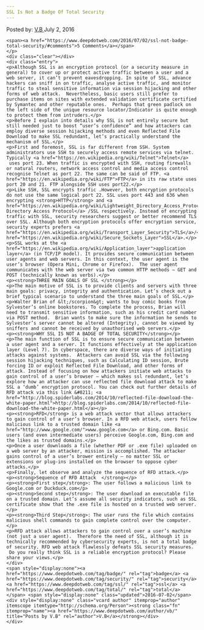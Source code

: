 ```yaml
---
SSL Is Not a Badge Of Total Security
---
```

<article class="post-listing post-14701 post type-post status-publish format-standard has-post-thumbnail hentry category-deepdot-news tag-badge tag-security tag-ssl tag-total">
    <div class="post-inner">
        <span>Posted by: <a href="https://www.deepdotweb.com/author/vb/" title="">V.B </a></span>
    <span>July 2, 2016</span>
    
    <span><a href="https://www.deepdotweb.com/2016/07/02/ssl-not-badge-total-security/#comments">5 Comments</a></span>
    </p>
    <div class="clear"></div>
    <div class="entry">
    <p>Although SSL is an encryption protocol (or a security measure in general) to cover up or protect active traffic between a user and a web server, it can’t prevent eavesdropping. In spite of SSL, advance hackers can sniff in on traffic, analyse active traffic, and monitor traffic to steal sensitive information via session hijacking and other forms of web attack.  Nevertheless, basic users still prefer to purchase items on sites with extended validation certificate certified by Symantec and other reputable ones.  Perhaps that green padlock on the left side of the unique resource locator/Indicator is quite enough to protect them from intruders.</p>
    <p>Before I explain into details why SSL is not entirely secure but still needed just to boost “user’s confidence” and how attackers can employ diverse session hijacking methods and even Reflected File Download to make SSL redundant, let’s practically understand the mechanism of SSL.</p>
    <p>First and foremost, SSL is far different from SSH. System administrators use SSH to securely access remote services via telnet. Typically <a href="https://en.wikipedia.org/wiki/Telnet">Telnet</a>  uses port 23. When traffic is encrypted with SSH, routing firewalls or natural routers, network access control and media access control recognise Telnet as port 22. The same can be said of FTP. <a href="https://en.wikipedia.org/wiki/FTP">FTP</a> in its raw state uses port 20 and 21. FTP alongside SSH uses port22.</p>
    <p>Like SSH, SSL encrypts traffic .However, both encryption protocols do not use the same logical port 22. SSL uses port 443 and 636 when encrypting <strong>HTTP</strong> and <a href="https://en.wikipedia.org/wiki/Lightweight_Directory_Access_Protocol">Lightweight Directory Access Protocol</a> /SSL respectively. Instead of encrypting traffic with SSL, security researchers suggest or better recommend TLS over SSL. Although both encryption protocols offer encryption service, security experts prefers <a href="https://en.wikipedia.org/wiki/Transport_Layer_Security">TLS</a>/<a href="https://en.wikipedia.org/wiki/Secure_Sockets_Layer">SSL</a>.</p>
    <p>SSL works at the <a href="https://en.wikipedia.org/wiki/Application_layer">application layer</a> (in TCP/IP model). It provides secure communication between user agents and web servers. In this context, the user agent is the user’s browser (Opera Mini, Chrome or Firefox).  The user agent communicates with the web server via two common HTTP methods – GET and POST (technically known as verbs).</p>
    <p><strong>THREE MAIN GOALS OF SSL </strong></p>
    <p>The main motive of SSL is to provide clients and servers with three main goals: privacy, integrity and authentication. Let’s check out a brief typical scenario to understand the three main goals of SSL.</p>
    <p>Walter Brian of &lt;/scorpion&gt; wants to buy comic books from Sylvester’s online bookstores. To complete the process, Brian will need to transmit sensitive information, such as his credit card number via POST method.  Brian wants to make sure the information he sends to Sylvester’s server cannot be altered (Integrity), cannot be viewed by sniffers and cannot be received by unauthorised web servers.</p>
    <p><strong>WHY SSL IS NOT A BADGE OF TOTAL SECURITY</strong></p>
    <p>The main function of SSL is to ensure secure communication between a user agent and a server. It functions effectively at the application layer (Level 7). In cyberspace, there are diverse ways of initiating attacks against systems.  Attackers can avoid SSL via the following session hijacking techniques, such as Calculating ID session, Brute forcing ID or exploit Reflected File Download, and other forms of attack. Instead of focusing on how attackers initiate web attacks to gain control of a user’s browser – which makes ssl redundant, let’s explore how an attacker can use reflected file download attack to make SSL a ‘dumb’ encryption protocol. You can check out further details of RFD attack via this link &#8211; <a href="http://blog.spiderlabs.com/2014/10/reflected-file-download-the-white-paper.html">http://blog.spiderlabs.com/2014/10/reflected-file-download-the-white-paper.html</a></p>
    <p><strong>RFD</strong> is a web attack vector that allows attackers to gain control of a user’s browser. In a RFD web attack, users follow malicious link to a trusted domain like <a href="http://www.google.com/">www.google.com</a> or Bing.com. Basic users (and even intermediate users) perceive Google.com, Bing.com and the likes as trusted domains.</p>
    <p>Once a user downloads a file (whether PDF or .exe file) uploaded on a web server by an attacker, mission is accomplished. The attacker gains control of a user’s brower entirely – no matter SSL or extensions or plug-ins installed on the browser to oppose cyber attacks.</p>
    <p>Finally, let observe and analyze the sequence of RFD attack.</p>
    <p><strong>Sequence of RFD Attack  </strong></p>
    <p><strong>First step</strong>: The user follows a malicious link to Google.com or Duckduck.com</p>
    <p><strong>Second step</strong>: The user download an executable file on a trusted domain. Let’s assume all security indicators, such as SSL certificate show that the .exe file is hosted on a trusted web server.</p>
    <p><strong>Third Step</strong>: The user runs the file which contains malicious shell commands to gain complete control over the computer.</p>
    <p>RFD attack allows attackers to gain control over a user’s machine (not just a user agent).  Therefore the need of SSL, although it is technically recommended by cybersecurity experts, is not a total badge of security. RFD web attack flawlessly defeats SSL security measures.  Do you really think SSL is a reliable encryption protocol? Please share your views.</p>
    </div>
    <span style="display:none"><a href="https://www.deepdotweb.com/tag/badge/" rel="tag">badge</a> <a href="https://www.deepdotweb.com/tag/security/" rel="tag">security</a> <a href="https://www.deepdotweb.com/tag/ssl/" rel="tag">ssl</a> <a href="https://www.deepdotweb.com/tag/total/" rel="tag">total</a></span> <span style="display:none" class="updated">2016-07-02</span>
    <div style="display:none" class="vcard author" itemprop="author" itemscope itemtype="http://schema.org/Person"><strong class="fn" itemprop="name"><a href="https://www.deepdotweb.com/author/vb/" title="Posts by V.B" rel="author">V.B</a></strong></div>
    </div>
</article>

